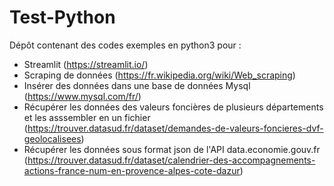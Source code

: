 # Test-Python

Dépôt contenant des codes exemples en python3 pour :
* Streamlit (https://streamlit.io/)
* Scraping de données (https://fr.wikipedia.org/wiki/Web_scraping)
* Insérer des données dans une base de données Mysql (https://www.mysql.com/fr/)
* Récupérer les données des valeurs foncières de plusieurs départements et les asssembler en un fichier (https://trouver.datasud.fr/dataset/demandes-de-valeurs-foncieres-dvf-geolocalisees)
* Récupérer les données sous format json de l'API data.economie.gouv.fr (https://trouver.datasud.fr/dataset/calendrier-des-accompagnements-actions-france-num-en-provence-alpes-cote-dazur)
